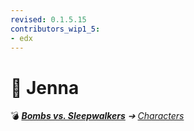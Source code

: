 ```yaml
---
revised: 0.1.5.15
contributors_wip1_5:
- edx
---
```


# 📄 Jenna

💣 ***[Bombs vs. Sleepwalkers][home]** ➔ [Characters][characters]*

[home]: /README.md
[characters]: /characters/readme.md
